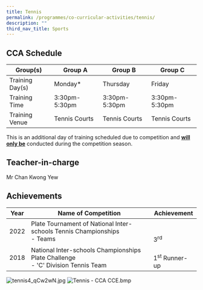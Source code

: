 ```yaml
---
title: Tennis
permalink: /programmes/co-curricular-activities/tennis/
description: ""
third_nav_title: Sports
---
```

CCA Schedule
------------


| Group(s) | Group A | Group B | Group C |
| -------- | -------- | -------- | -------- |
| Training Day(s)  | Monday* | Thursday | Friday |
| Training Time     | 3:30pm-5:30pm  | 3:30pm-5:30pm     | 3:30pm-5:30pm|
| Training Venue | Tennis Courts| Tennis Courts | Tennis Courts


This is an additional day of training scheduled due to competition and
<u><b>will only be</u></b> conducted during the competition season.


Teacher-in-charge
-----------------

Mr Chan Kwong Yew

Achievements
------------
| Year | Name of Competition | Achievement |
| -------- | -------- | -------- |
| 2022  |  Plate Tournament of National Inter-schools Tennis Championships <br> - Teams <br> | <br><br> 3<sup>rd</sup> |
| 2018 |National Inter-schools Championships Plate Challenge <br> - 'C' Division Tennis Team|<br> 1<sup>st</sup> Runner-up|

![tennis4_qCw2wN.jpg](https://stmargaretssec-moe-edu-sg-admin.cwp.sg/qql/slot/u168/Programmes/CCAs/tennis4_qCw2wN.jpg)
![Tennis - CCA CCE.bmp](https://stmargaretssec-moe-edu-sg-admin.cwp.sg/qql/slot/u168/Programmes/CCAs/Tennis/Tennis%20-%20CCA%20CCE.bmp)
